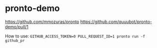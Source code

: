 pronto-demo
===========
https://github.com/mmozuras/pronto
https://github.com/quuubot/pronto-demo/pull/1

How to use:
```GITHUB_ACCESS_TOKEN=0 PULL_REQUEST_ID=1 pronto run -f github_pr```
